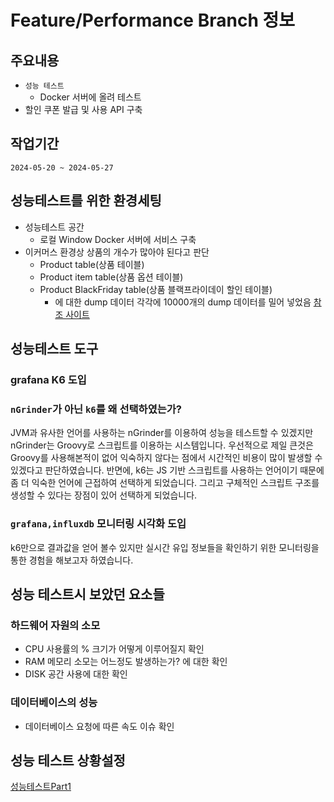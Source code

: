 # Feature/Performance Branch 정보

## 주요내용
+ `성능 테스트`
  + Docker 서버에 올려 테스트
+ 할인 쿠폰 발급 및 사용 API 구축


## 작업기간
`2024-05-20 ~ 2024-05-27`


## 성능테스트를 위한 환경세팅
+ 성능테스트 공간
  + 로컬 Window Docker 서버에 서비스 구축
+ 이커머스 환경상 상품의 개수가 많아야 된다고 판단
  + Product table(상품 테이블)
  + Product item table(상품 옵션 테이블)
  + Product BlackFriday table(상품 블랙프라이데이 할인 테이블)
    + 에 대한 dump 데이터 각각에 10000개의 dump 데이터를 밀어 넣었음 [참조 사이트](https://www.mockaroo.com/)


## 성능테스트 도구

### grafana K6 도입
### `nGrinder`가 아닌 `k6`를 왜 선택하였는가?
JVM과 유사한 언어를 사용하는 nGrinder를 이용하여 성능을 테스트할 수 있겠지만 nGrinder는 Groovy로 스크립트를 이용하는 시스템입니다.
우선적으로 제일 큰것은 Groovy를 사용해본적이 없어 익숙하지 않다는 점에서 시간적인 비용이 많이 발생할 수 있겠다고 판단하였습니다.
반면에, k6는 JS 기반 스크립트를 사용하는 언어이기 때문에 좀 더 익숙한 언어에 근접하여 선택하게 되었습니다. 그리고 구체적인 스크립트 구조를 생성할 수 있다는 장점이 있어 선택하게 되었습니다.

### `grafana,influxdb` 모니터링 시각화 도입
k6만으로 결과값을 얻어 볼수 있지만 실시간 유입 정보들을 확인하기 위한 모니터링을 통한 경험을 해보고자 하였습니다.


## 성능 테스트시 보았던 요소들
### 하드웨어 자원의 소모
+ CPU 사용률의 % 크기가 어떻게 이루어질지 확인
+ RAM 메모리 소모는 어느정도 발생하는가? 에 대한 확인
+ DISK 공간 사용에 대한 확인

### 데이터베이스의 성능
+ 데이터베이스 요청에 따른 속도 이슈 확인


## 성능 테스트 상황설정
[성능테스트Part1](https://github.com/f-lab-edu/black-friday/wiki/%EC%84%B1%EB%8A%A5-%ED%85%8C%EC%8A%A4%ED%8A%B8-Part-1-(%EC%83%81%ED%92%88-%EC%A1%B0%ED%9A%8C-%ED%85%8C%EC%8A%A4%ED%8A%B8))

